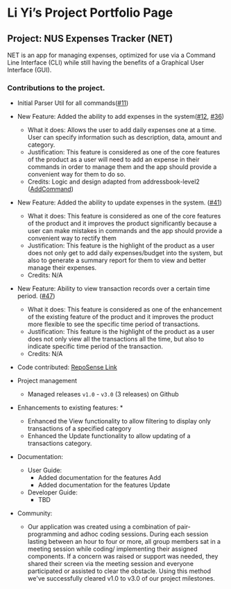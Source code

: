 # Li Yi’s Project Portfolio Page

## Project: NUS Expenses Tracker (NET)
NET is an app for managing expenses, optimized for use via a Command Line Interface (CLI) while still having the benefits of a Graphical User Interface (GUI).

### Contributions to the project.

* Initial Parser Util for all commands([#11](https://github.com/AY2021S1-TIC4001-4/tp/pull/11))

* New Feature: Added the ability to add expenses in the system([#12](https://github.com/AY2021S1-TIC4001-4/tp/pull/12), [#36](https://github.com/AY2021S1-TIC4001-4/tp/pull/36)) 
  * What it does: Allows the user to add daily expenses one at a time. User can specify information such as description, data, amount and category. 
  * Justification: This feature is considered as one of the core features of the product as a user will need to add an expense in their commands in order to manage them and the app should provide a convenient way for them to do so.
  * Credits: Logic and design adapted from addressbook-level2 ([AddCommand](https://github.com/se-edu/addressbook-level2/tree/master/src/seedu/addressbook/command))
  
* New Feature: Added the ability to update expenses in the system.
([#41](https://github.com/AY2021S1-TIC4001-4/tp/pull/41))
  * What it does: This feature is considered as one of the core features of the product and it improves the product significantly because a user can make mistakes in commands and the app should provide a convenient way to rectify them
  * Justification: This feature is the highlight of the product as a user does not only get to add daily expenses/budget into the system, but also to generate a summary report for them to view and better manage their expenses. 
  * Credits: N/A
       
* New Feature: Ability to view transaction records over a certain time period.
([#47](https://github.com/AY2021S1-TIC4001-4/tp/pull/47))

  * What it does: This feature is considered as one of the enhancement of the existing feature of the product and it improves the product more flexible to see the specific time period of transactions.
  * Justification: This feature is the highlight of the product as a user does not only view all the transactions all the time, but also to indicate specific time period of the transaction. 
  * Credits: N/A

* Code contributed: [RepoSense Link](https://nus-tic4001-ay2021s1.github.io/tp-dashboard/#breakdown=true&search=timmyly7&sort=groupTitle&sortWithin=title&since=2020-08-14&timeframe=commit&mergegroup=&groupSelect=groupByRepos&checkedFileTypes=docs~functional-code~test-code~other)
 
* Project management
  * Managed releases ```v1.0``` - ```v3.0``` (3 releases) on Github
 
* Enhancements to existing features:
  * 
  * Enhanced the View functionality to allow filtering to display only transactions of a specified category
  * Enhanced the Update functionality to allow updating of a transactions category.

* Documentation:
  * User Guide:
    * Added documentation for the features Add 
    * Added documentation for the features Update 
  * Developer Guide:
    * TBD
* Community:
  * Our application was created using a combination of pair-programming and adhoc coding sessions. During each session lasting between an hour to four or more, all group members sat in a meeting session while coding/ implementing their assigned components. If a concern was raised or support was needed, they shared their screen via the meeting session and everyone participated or assisted to clear the obstacle. Using this method we've successfully cleared v1.0 to v3.0 of our project milestones. 
